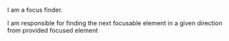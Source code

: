 I am a focus finder.

I am responsible for finding the next focusable element in a given direction from provided focused element